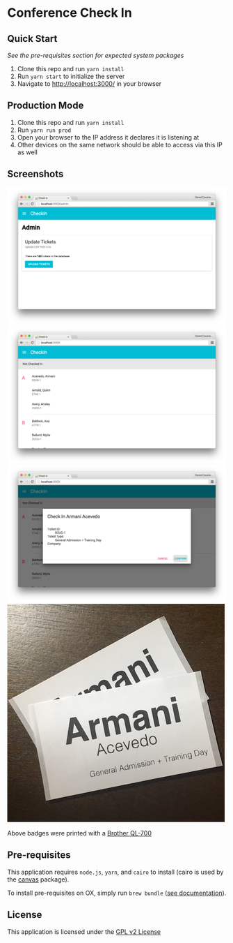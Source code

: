 # Conference Check In

## Quick Start

_See the pre-requisites section for expected system packages_

1. Clone this repo and run `yarn install`
3. Run `yarn start` to initialize the server
4. Navigate to [http://localhost:3000/](http://localhost:3000/) in your browser

## Production Mode

1. Clone this repo and run `yarn install`
2. Run `yarn run prod`
3. Open your browser to the IP address it declares it is listening at
4. Other devices on the same network should be able to access via this IP as well

## Screenshots

![Admin Panel](./docs/admin.png)
![Attendee List](./docs/list.png)
![Check-in Confirmation](./docs/check-in.png)
![Printed Out Badges](./docs/print.jpg)

Above badges were printed with a [Brother QL-700](http://www.brother-usa.com/LabelPrinter/ModelDetail/23/ql700/Overview)

## Pre-requisites

This application requires `node.js`, `yarn`, and `cairo` to install 
(cairo is used by the [canvas](https://www.npmjs.com/package/canvas) package).

To install pre-requisites on OX, simply run `brew bundle` ([see documentation](https://github.com/Homebrew/homebrew-bundle)).

## License

This application is licensed under the [GPL v2 License](http://www.gnu.org/licenses/old-licenses/gpl-2.0.en.html)
